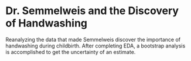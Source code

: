 # Dr. Semmelweis and the Discovery of Handwashing

Reanalyzing the data that made Semmelweis discover the importance of handwashing during childbirth. After completing EDA, a bootstrap analysis is accomplished to get the uncertainty of an estimate.
